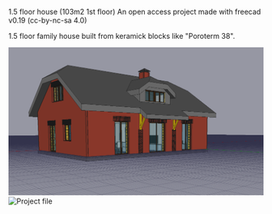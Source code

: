 1.5 floor house (103m2 1st floor)
An open access project made with freecad v0.19 (cc-by-nc-sa 4.0)

1.5 floor family house built from keramick blocks like "Poroterm 38".

![plot](./south_view.png)
![Project file](./2bedr_dev_110222_mod4.FCStd)
